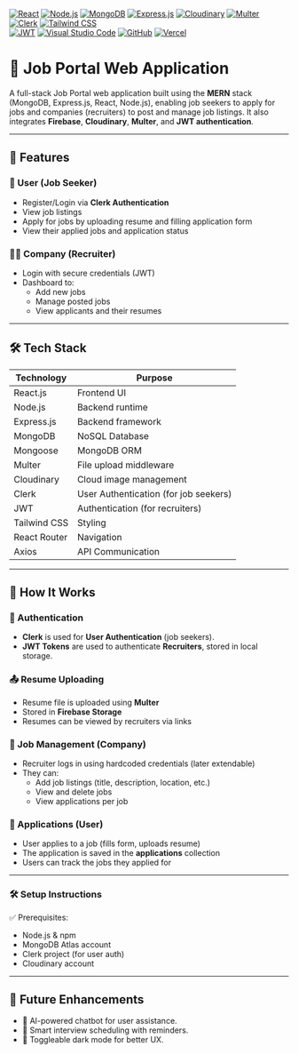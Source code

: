 [![React](https://img.shields.io/badge/react-20232A.svg?style=flat&logo=react&logoColor=61DAFB)](https://reactjs.org/)
[![Node.js](https://img.shields.io/badge/node.js-339933.svg?style=flat&logo=node.js&logoColor=white)](https://nodejs.org/)
[![MongoDB](https://img.shields.io/badge/mongodb-47A248.svg?style=flat&logo=mongodb&logoColor=white)](https://www.mongodb.com/)
[![Express.js](https://img.shields.io/badge/express.js-000000.svg?style=flat&logo=express&logoColor=white)](https://expressjs.com/)
[![Cloudinary](https://img.shields.io/badge/cloudinary-3448C5.svg?style=flat&logo=cloudinary&logoColor=white)](https://cloudinary.com/)
[![Multer](https://img.shields.io/badge/multer-333333.svg?style=flat&logo=npm&logoColor=white)](https://www.npmjs.com/package/multer)
[![Clerk](https://img.shields.io/badge/clerk-F44C57.svg?style=flat&logo=clerk&logoColor=white)](https://clerk.dev/)
[![Tailwind CSS](https://img.shields.io/badge/tailwindcss-06B6D4.svg?style=flat&logo=tailwind-css&logoColor=white)](https://tailwindcss.com/)<br>
[![JWT](https://img.shields.io/badge/JWT-000000.svg?style=flat&logo=jsonwebtokens&logoColor=white)](https://jwt.io/)
[![Visual Studio Code](https://img.shields.io/badge/Visual%20Studio%20Code-0078d7.svg?style=flat&logo=visual-studio-code&logoColor=white)](https://code.visualstudio.com/)
[![GitHub](https://img.shields.io/badge/GitHub-181717?style=flat&logo=github&logoColor=white)](https://github.com/)
[![Vercel](https://img.shields.io/badge/vercel-000000.svg?style=flat&logo=vercel&logoColor=white)](https://vercel.com/)



# 💼 Job Portal Web Application

A full-stack Job Portal web application built using the **MERN** stack (MongoDB, Express.js, React, Node.js), enabling job seekers to apply for jobs and companies (recruiters) to post and manage job listings. It also integrates **Firebase**, **Cloudinary**, **Multer**, and **JWT authentication**.

---

## 📌 Features

### 👤 User (Job Seeker)
- Register/Login via **Clerk Authentication**
- View job listings
- Apply for jobs by uploading resume and filling application form
- View their applied jobs and application status

### 🧑‍💼 Company (Recruiter)
- Login with secure credentials (JWT)
- Dashboard to:
  - Add new jobs
  - Manage posted jobs
  - View applicants and their resumes

---

## 🛠️ Tech Stack

| Technology       | Purpose                            |
|------------------|-------------------------------------|
| React.js         | Frontend UI                         |
| Node.js          | Backend runtime                     |
| Express.js       | Backend framework                   |
| MongoDB          | NoSQL Database                      |
| Mongoose         | MongoDB ORM                         |
| Multer           | File upload middleware              |
| Cloudinary       | Cloud image management              |
| Clerk            | User Authentication (for job seekers) |
| JWT              | Authentication (for recruiters)     |
| Tailwind CSS     | Styling                             |
| React Router     | Navigation                          |
| Axios            | API Communication                   |

---

## 🧠 How It Works

### 🔐 Authentication
- **Clerk** is used for **User Authentication** (job seekers).
- **JWT Tokens** are used to authenticate **Recruiters**, stored in local storage.

### 📤 Resume Uploading
- Resume file is uploaded using **Multer**
- Stored in **Firebase Storage**
- Resumes can be viewed by recruiters via links

### 🧾 Job Management (Company)
- Recruiter logs in using hardcoded credentials (later extendable)
- They can:
  - Add job listings (title, description, location, etc.)
  - View and delete jobs
  - View applications per job

### 📄 Applications (User)
- User applies to a job (fills form, uploads resume)
- The application is saved in the **applications** collection
- Users can track the jobs they applied for

---

### 🛠️ Setup Instructions
✅ Prerequisites:
- Node.js & npm
- MongoDB Atlas account
- Clerk project (for user auth)
- Cloudinary account

---

## 🔮 Future Enhancements

- 🤖 AI-powered chatbot for user assistance.
- 📅 Smart interview scheduling with reminders.
- 🌙 Toggleable dark mode for better UX.



